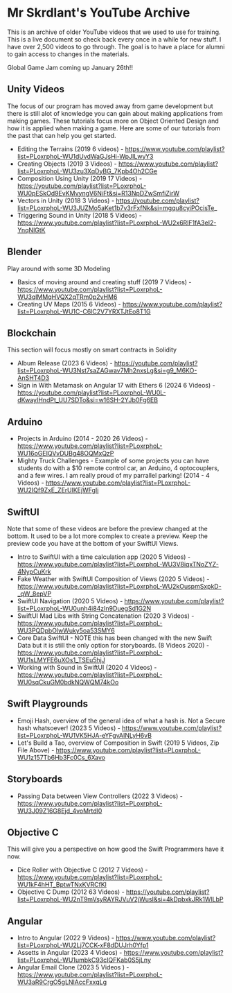 # Mr Skrdlant's YouTube Archive
This is an archive of older YouTube videos that we used to use for training. This is a live document so check back every once in a while for new stuff.  I have over 2,500 videos to go through. The goal is to have a place for alumni to gain access to changes in the materials.  

Global Game Jam coming up January 26th!!

## Unity Videos
The focus of our program has moved away from game development but there is still alot of knowledge you can gain about making applications from making games. These tutorials focus more on Object Oriented Design and how it is applied when making a game. Here are some of our tutorials from the past that can help you get started. 

* Editing the Terrains (2019 6 videos) - https://www.youtube.com/playlist?list=PLoxrphoL-WU1dUvdWaGJsHi-WpJILwyY3
* Creating Objects (2019 3 Videos) - https://www.youtube.com/playlist?list=PLoxrphoL-WU3zu3XqDyBG_7Kpb4Oh2CGe
* Composition Using Unity (2019 17 Videos) - https://youtube.com/playlist?list=PLoxrphoL-WU0pESkOd9EvKMvyngV6NiFt&si=R13NpDZwSmfiZirW
* Vectors in Unity (2018 3 Videos) - https://youtube.com/playlist?list=PLoxrphoL-WU3JUZMo5aKet1b7v3rFxfNk&si=mgqu8cyiPOcisTe_
* Triggering Sound in Unity (2018 5 Videos) - https://www.youtube.com/playlist?list=PLoxrphoL-WU2x6RlF1fA3eI2-YnqNlGtK

## Blender 
Play around with some 3D Modeling 

* Basics of moving around and creating stuff (2019 7 Videos) - https://www.youtube.com/playlist?list=PLoxrphoL-WU3qlMMqHVQX2qTRm0p2vHM6
* Creating UV Maps (2015 6 Videos) - https://www.youtube.com/playlist?list=PLoxrphoL-WU1C-C6lC2V7YRXTJtEo8T1G 

## Blockchain 
This section will focus mostly on smart contracts in Solidity 

* Album Release (2023 6 Videos) - https://youtube.com/playlist?list=PLoxrphoL-WU3Nst7saZAGwav7Mh2nxsLg&si=g9_M6KO-AnSHT4D3
* Sign in With Metamask on Angular 17 with Ethers 6 (2024 6 Videos) - https://youtube.com/playlist?list=PLoxrphoL-WU0L-dKwayIHndPt_UU7SDTo&si=w16SH-2YJb0Fg6EB

## Arduino

* Projects in Arduino (2014 - 2020 26 Videos) - https://www.youtube.com/playlist?list=PLoxrphoL-WU16oGEIQVvDUBg48OQMxQzP
* Mighty Truck Challenges - Example of some projects you can have students do with a $10 remote control car, an Arduino, 4 optocouplers, and a few wires. I am really proud of my parrallel parking! (2014 - 4 Videos) - https://www.youtube.com/playlist?list=PLoxrphoL-WU2IQf9ZxE_ZErUlKEjWFgIi

## SwiftUI 
Note that some of these videos are before the preview changed at the bottom.  It used to be a lot more complex to create a preview. Keep the preview code you have at the bottom of your SwiftUI Views. 

* Intro to SwiftUI with a time calculation app (2020 5 Videos) - https://www.youtube.com/playlist?list=PLoxrphoL-WU3V8iqxTNoZYZ-4NypCuKrk
* Fake Weather with SwiftUI Composition of Views (2020 5 Videos) - https://www.youtube.com/playlist?list=PLoxrphoL-WU2kOuspmSxpkD-_qW_8epVP
* SwiftUI Navigation (2020 5 Videos) - https://www.youtube.com/playlist?list=PLoxrphoL-WU0unh4i84zIn9DuegSd1G2N
* SwiftUI Mad Libs with String Concatenation (2020 3 Videos) - https://www.youtube.com/playlist?list=PLoxrphoL-WU3PQDpbOlwWuky5oa53SMY6
* Core Data SwiftUI - NOTE this has been changed with the new Swift Data but it is still the only option for storyboards. (8 Videos 2020) - https://www.youtube.com/playlist?list=PLoxrphoL-WU1sLMYFE6uXOs1_TSEu5hjJ
* Working with Sound in SwiftUI (2020 4 Videos) - https://www.youtube.com/playlist?list=PLoxrphoL-WU0sqCkuGM0bdkNQWQM74kOo

## Swift Playgrounds

* Emoji Hash, overview of the general idea of what a hash is.  Not a Secure hash whatsoever! (2023 5 Videos) - https://www.youtube.com/playlist?list=PLoxrphoL-WU1VK5HJA-eYFgvAINLyH6vB
* Let's Build a Tao, overview of Composition in Swift (2019 5 Videos, Zip File Above) - https://www.youtube.com/playlist?list=PLoxrphoL-WU1z157Tb6Hb3Fc0Cs_6Xavo

## Storyboards 

* Passing Data between View Controllers (2022 3 Videos) - https://www.youtube.com/playlist?list=PLoxrphoL-WU3J09Z16G8Ejd_4voMrtdl0

## Objective C 
This will give you a perspective on how good the Swift Programmers have it now. 

* Dice Roller with Objective C (2012 7 Videos) - https://www.youtube.com/playlist?list=PLoxrphoL-WU1kF4hHT_BptwTNxKVRCfKl
* Objective C Dump (2012 63 Videos) - https://youtube.com/playlist?list=PLoxrphoL-WU2nT9mVsyRAYRJVuV2jWusI&si=4kDpbxkJRk1WlLbP

## Angular 

* Intro to Angular (2022 9 Videos) - https://www.youtube.com/playlist?list=PLoxrphoL-WU2Lj7CCK-xF8dDUJrh0Yfp1
* Assetts in Angular (2023 4 Videos) - https://www.youtube.com/playlist?list=PLoxrphoL-WU1umbkC93cIQFKab0S5jLny
* Angular Email Clone (2023 5 Videos ) - https://www.youtube.com/playlist?list=PLoxrphoL-WU3aR9CrgO5gLNlAccFxxqLg
  
